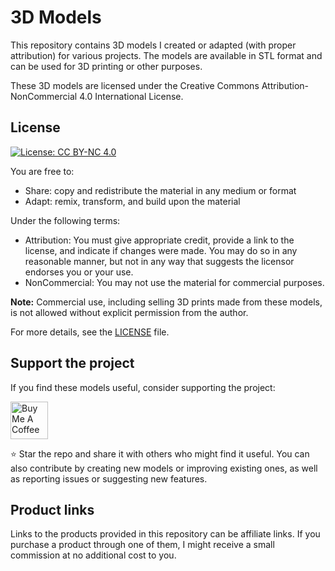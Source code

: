 # 3D Models

This repository contains 3D models I created or adapted (with proper attribution) for various projects. The models are available in STL format and can be used for 3D printing or other purposes.

These 3D models are licensed under the Creative Commons Attribution-NonCommercial 4.0 International License.

## License

[![License: CC BY-NC 4.0](https://img.shields.io/badge/License-CC%20BY--NC%204.0-lightgrey.svg)](https://creativecommons.org/licenses/by-nc/4.0/)

You are free to:

- Share: copy and redistribute the material in any medium or format
- Adapt: remix, transform, and build upon the material

Under the following terms:

- Attribution: You must give appropriate credit, provide a link to the license, and indicate if changes were made. You may do so in any reasonable manner, but not in any way that suggests the licensor endorses you or your use.
- NonCommercial: You may not use the material for commercial purposes.

**Note:** Commercial use, including selling 3D prints made from these models, is not allowed without explicit permission from the author.

For more details, see the [LICENSE](LICENSE) file.

## Support the project

If you find these models useful, consider supporting the project:

<a href="https://www.buymeacoffee.com/vaskivskyi" target="_blank"><img src="https://asusrouter.vaskivskyi.com/BuyMeACoffee.png" alt="Buy Me A Coffee" style="height: 60px !important;"></a>

⭐ Star the repo and share it with others who might find it useful. You can also contribute by creating new models or improving existing ones, as well as reporting issues or suggesting new features.

## Product links

Links to the products provided in this repository can be affiliate links. If you purchase a product through one of them, I might receive a small commission at no additional cost to you.
